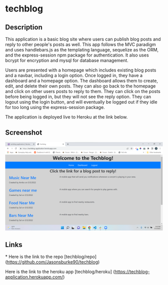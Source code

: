 # techblog

## Description
This application is a basic blog site where users can publish blog posts and reply to other people's posts as well.   This app follows the MVC paradigm and uses handlebars.js as the templating language, sequelize as the ORM, and the express-session npm package for authentication.  It also uses bcrypt for encryption and mysql for database management.  

Users are presented with a homepage which includes existing blog posts and a navbar, including a login option.  Once logged in, they have a dashboard and a homepage option.  The dashboard allows them to create, edit, and delete their own posts.  They can also go back to the homepage and click on other users posts to reply to them.  They can click on the posts before being logged in, but they will not see the reply option.  They can logout using the login button, and will eventually be logged out  if they idle for too long using the express-session package.

The application is deployed live to Heroku at the link below.

## Screenshot
<img src="./assets/tech-blog-screenshot.png">


## Links
\* Here is the link to the repo [techblog/repo] (https://github.com/Jasonsburke90/techblog)

Here is the link to the heroku app [techblog/heroku] (https://techblog-application.herokuapp.com/)
